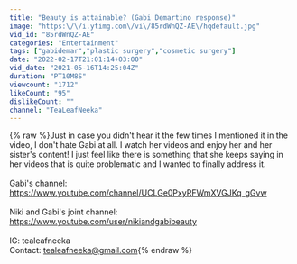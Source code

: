 ```yaml
---
title: "Beauty is attainable? (Gabi Demartino response)"
image: "https:\/\/i.ytimg.com\/vi\/85rdWnQZ-AE\/hqdefault.jpg"
vid_id: "85rdWnQZ-AE"
categories: "Entertainment"
tags: ["gabidemar","plastic surgery","cosmetic surgery"]
date: "2022-02-17T21:01:14+03:00"
vid_date: "2021-05-16T14:25:04Z"
duration: "PT10M8S"
viewcount: "1712"
likeCount: "95"
dislikeCount: ""
channel: "TeaLeafNeeka"
---
```

{% raw %}Just in case you didn't hear it the few times I mentioned it in the video, I don't hate Gabi at all. I watch her videos and enjoy her and her sister's content! I just feel like there is something that she keeps saying in her videos that is quite problematic and I wanted to finally address it. <br /><br />Gabi's channel:<br /><a rel="nofollow" target="blank" href="https://www.youtube.com/channel/UCLGe0PxyRFWmXVGJKq_gGvw">https://www.youtube.com/channel/UCLGe0PxyRFWmXVGJKq_gGvw</a><br /><br />Niki and Gabi's joint channel:<br /><a rel="nofollow" target="blank" href="https://www.youtube.com/user/nikiandgabibeauty">https://www.youtube.com/user/nikiandgabibeauty</a><br /><br />IG: tealeafneeka<br />Contact: tealeafneeka@gmail.com{% endraw %}
